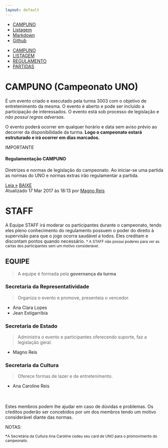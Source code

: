 ```yaml
---
layout: default
---
```

<ul class="nav nav-tabs">
  <li class="nav-item">
    <a class="nav-link active" href="/campuno/">CAMPUNO</a>
  </li>
  <li class="nav-item">
    <a class="nav-link" href="/campuno/listagem">Listagem</a>
  </li>
  <li class="nav-item">
    <a class="nav-link disabled" href="/about/contribute/styles">Markdown</a>
  </li>
  <li class="nav-item">
    <a class="nav-link" href="{{site.github_repository}}"><i class="fa fa-github"></i> Github</a>
  </li>
</ul>
<ul class="nav justify-content-center">
  <li class="nav-item">
    <a class="nav-link active" href="/campuno/">CAMPUNO</a>
  </li>
  <li class="nav-item">
    <a class="nav-link" href="/campuno/listagem">LISTAGEM</a>
  </li>
  <li class="nav-item">
    <a class="nav-link" href="/campuno/reg/">REGULAMENTO</a>
  </li>
  <li class="nav-item">
    <a class="nav-link" href="/campuno/p">PARTIDAS</a>
  </li>
</ul>


# CAMPUNO (Campeonato UNO)



É um evento criado e executado pela turma 3003 com o objetivo de entretenimento da mesma. O evento é aberto e pode ser incluído a participação de interessados. O evento está sob processo de legislação e *não possuí regras adversas*.

O evento poderá ocorrer em qualquer horário e data sem aviso prévio ao decorrer da disponibilidade  da turma. __Logo o campeonato estará estruturado e irá ocorrer em dias marcados.__

<div class="card text-center">
  <div class="card-header">
  IMPORTANTE
  </div>
  <div class="card-block">
    <h4 class="card-title">Regulamentação CAMPUNO</h4>
    <p class="card-text">Diretrizes e normas de legislação do campeonato. Ao iniciar-se uma partida as normas do UNO e normas extras irão regulamentar a partida.</p>
    <a href="/campuno/reg/" class="btn btn-primary">Leia &raquo;</a>
    <a href="/campuno/reg/" class="btn btn-danger disabled">BAIXE</a>
  </div>
  <div class="card-footer text-muted">
    Atualizado 17 Mar 2017 às 18:13 por <a href="#secretaria-de-estado">Magno Reis</a>
  </div>
</div>


# STAFF

A Equipe STAFF irá moderar os participantes durante o campeonato, tendo eles pleno conhecimento do regulamento possuem o poder do direito à supervisão para que o jogo ocorra saudável a todos. Eles creditam e discontam pontos quando necessário.
<small>* A STAFF não possui poderes para ver as cartas dos participantes sem um motivo considerável.</small>

## EQUIPE
> A equipe é formada pela **governança da turma**

### Secretaria da Representatividade
> Organiza o evento e promove, presenteia o vencedor.

- Ana Clara Lopes
- Jean Estigarribia

### Secretaria de Estado
> Administra o evento e participantes oferecendo suporte, faz a legislação geral.

- Magno Reis

### Secretaria da Cultura
> Oferece formas de lazer e de entretenimento.

- Ana Caroline Reis

<br>
<br>
Estes membros podem lhe ajudar em caso de dúvidas e problemas. Os cŕeditos poderão ser concebidos por um dos membros tendo um motivo considerável diante das normas.


NOTAS:

<small><strong>\*</strong>A Secretária da Cultura Ana Caroline cedeu seu card de UNO para o promovimento do campeonato.</small>
